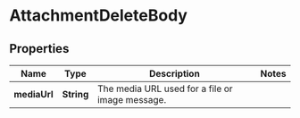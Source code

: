 

# AttachmentDeleteBody


## Properties

| Name | Type | Description | Notes |
|------------ | ------------- | ------------- | -------------|
|**mediaUrl** | **String** | The media URL used for a file or image message. |  |



